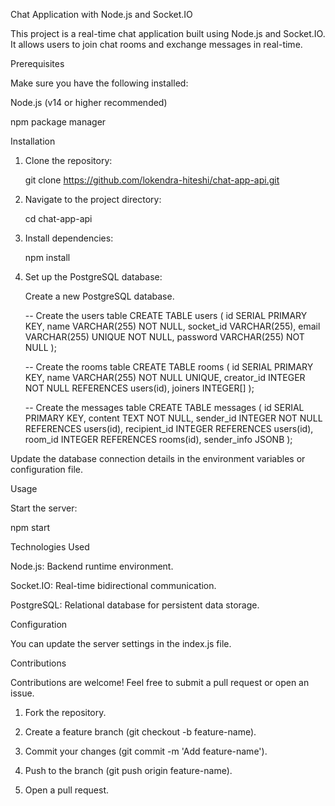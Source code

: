 Chat Application with Node.js and Socket.IO

  This project is a real-time chat application built using Node.js and Socket.IO. It allows users to join    chat rooms and exchange messages in real-time.

Prerequisites

  Make sure you have the following installed:
  
  Node.js (v14 or higher recommended)
  
  npm package manager

Installation

  1. Clone the repository:
  
      git clone https://github.com/lokendra-hiteshi/chat-app-api.git
  
  2. Navigate to the project directory:
  
      cd chat-app-api
  
  3. Install dependencies:
  
      npm install
  
  4. Set up the PostgreSQL database:
  
     Create a new PostgreSQL database.

       -- Create the users table
        CREATE TABLE users (
            id SERIAL PRIMARY KEY,
            name VARCHAR(255) NOT NULL,
            socket_id VARCHAR(255),
            email VARCHAR(255) UNIQUE NOT NULL,
            password VARCHAR(255) NOT NULL
        );
        
        -- Create the rooms table
        CREATE TABLE rooms (
            id SERIAL PRIMARY KEY,
            name VARCHAR(255) NOT NULL UNIQUE,
            creator_id INTEGER NOT NULL REFERENCES users(id),
            joiners INTEGER[] 
        );
        
        -- Create the messages table
        CREATE TABLE messages (
            id SERIAL PRIMARY KEY,
            content TEXT NOT NULL,
            sender_id INTEGER NOT NULL REFERENCES users(id),
            recipient_id INTEGER REFERENCES users(id), 
            room_id INTEGER REFERENCES rooms(id), 
            sender_info JSONB
        );
       
  
  Update the database connection details in the environment variables or configuration file.

Usage

  Start the server:
  
  npm start



Technologies Used

  Node.js: Backend runtime environment.
  
  Socket.IO: Real-time bidirectional communication.

  PostgreSQL: Relational database for persistent data storage.
  
Configuration

  You can update the server settings in the index.js file.


Contributions

  Contributions are welcome! Feel free to submit a pull request or open an issue.

  1. Fork the repository.

  2. Create a feature branch (git checkout -b feature-name).

  3. Commit your changes (git commit -m 'Add feature-name').

  4. Push to the branch (git push origin feature-name).

  5. Open a pull request.


